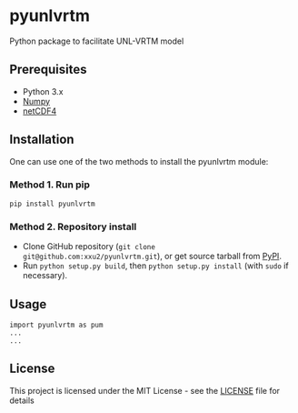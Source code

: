 # pyunlvrtm

Python package to facilitate UNL-VRTM model

## Prerequisites

* Python 3.x
* [Numpy](http://www.numpy.org/) 
* [netCDF4](http://unidata.github.io/netcdf4-python/)

## Installation
One can use one of the two methods to install the pyunlvrtm module:

### Method 1. Run pip
```
pip install pyunlvrtm
```

### Method 2. Repository install
* Clone GitHub repository (`git clone git@github.com:xxu2/pyunlvrtm.git`), or get source tarball from [PyPI](https://pypi.python.org/pypi/pyunlvrtm). 
* Run `python setup.py build`, then `python setup.py install` (with `sudo` if necessary).

## Usage
```
import pyunlvrtm as pum
...
...
```

## License

This project is licensed under the MIT License - see the [LICENSE](LICENSE) file for details

